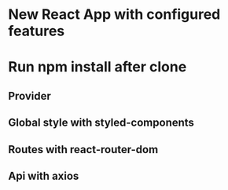 # New React App with configured features
# Run npm install after clone

## Provider
## Global style with styled-components
## Routes with react-router-dom
## Api with axios
